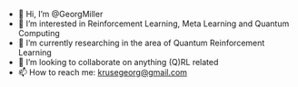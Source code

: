 - 👋 Hi, I’m @GeorgMiller
- 👀 I’m interested in Reinforcement Learning, Meta Learning and Quantum Computing
- 🌱 I’m currently researching in the area of Quantum Reinforcement Learning
- 💞️ I’m looking to collaborate on anything (Q)RL related
- 📫 How to reach me: krusegeorg@gmail.com

<!---
GeorgMiller/GeorgMiller is a ✨ special ✨ repository because its `README.md` (this file) appears on your GitHub profile.
You can click the Preview link to take a look at your changes.
--->
